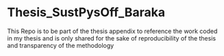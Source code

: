 # Thesis_SustPysOff_Baraka
This Repo is to be part of the thesis appendix to reference the work coded in my thesis and is only shared for the sake of reproducibility of the thesis and transparency of the methodology 
